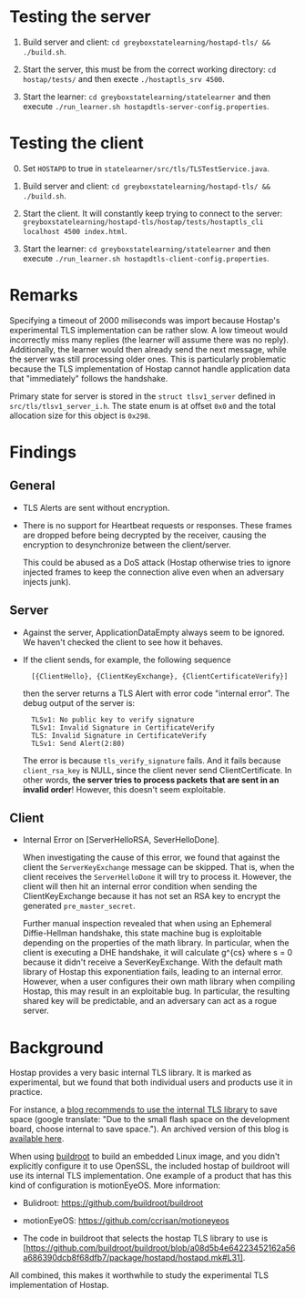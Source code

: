 # Testing the server

1. Build server and client: `cd greyboxstatelearning/hostapd-tls/ && ./build.sh`.

2. Start the server, this must be from the correct working directory: `cd hostap/tests/` and then execte `./hostaptls_srv 4500`.

3. Start the learner: `cd greyboxstatelearning/statelearner` and then execute `./run_learner.sh hostapdtls-server-config.properties`.


# Testing the client

0. Set `HOSTAPD` to true in `statelearner/src/tls/TLSTestService.java`.

1. Build server and client: `cd greyboxstatelearning/hostapd-tls/ && ./build.sh`.

2. Start the client. It will constantly keep trying to connect to the server: `greyboxstatelearning/hostapd-tls/hostap/tests/hostaptls_cli localhost 4500 index.html`.

3. Start the learner: `cd greyboxstatelearning/statelearner` and then execute `./run_learner.sh hostapdtls-client-config.properties`.


# Remarks

Specifying a timeout of 2000 miliseconds was import because Hostap's experimental TLS implementation can be rather slow. A low timeout would incorrectly miss many replies (the learner will assume there was no reply). Additionally, the learner would then already send the next message, while the server was still processing older ones. This is particularly problematic because the TLS implementation of Hostap cannot handle application data that "immediately" follows the handshake.

Primary state for server is stored in the `struct tlsv1_server` defined in `src/tls/tlsv1_server_i.h`. The state enum is at offset `0x0` and the total allocation size for this object is `0x298`.


# Findings

## General

- TLS Alerts are sent without encryption.

- There is no support for Heartbeat requests or responses. These frames are dropped before being
  decrypted by the receiver, causing the encryption to desynchronize between the client/server.

  This could be abused as a DoS attack (Hostap otherwise tries to ignore injected frames to keep
  the connection alive even when an adversary injects junk).

## Server

- Against the server, ApplicationDataEmpty always seem to be ignored. We haven't checked the client
  to see how it behaves.

- If the client sends, for example, the following sequence

		[{ClientHello}, {ClientKeyExchange}, {ClientCertificateVerify}]

  then the server returns a TLS Alert with error code "internal error". The debug output of the server is:

		TLSv1: No public key to verify signature
		TLSv1: Invalid Signature in CertificateVerify
		TLS: Invalid Signature in CertificateVerify
		TLSv1: Send Alert(2:80)

  The error is because `tls_verify_signature` fails. And it fails because `client_rsa_key` is NULL,
  since the client never send ClientCertificate. In other words, **the server tries to process packets**
  **that are sent in an invalid order**! However, this doesn't seem exploitable.

## Client

- Internal Error on [ServerHelloRSA, SeverHelloDone].

  When investigating the cause of this error, we found that against the client the `ServerKeyExchange` message
  can be skipped. That is, when the client receives the `ServerHelloDone` it will try to process it. However,
  the client will then hit an internal error condition when sending the ClientKeyExchange because it has not
  set an RSA key to encrypt the generated `pre_master_secret`.

  Further manual inspection revealed that when using an Ephemeral Diffie-Hellman handshake, this state machine
  bug is exploitable depending on the properties of the math library. In particular, when the client is executing
  a DHE handshake, it will calculate g^{cs} where s = 0 because it didn't receive a SeverKeyExchange. With the
  default math library of Hostap this exponentiation fails, leading to an internal error. However, when a user
  configures their own math library when compiling Hostap, this may result in an exploitable bug. In particular,
  the resulting shared key will be predictable, and an adversary can act as a rogue server.


# Background

Hostap provides a very basic internal TLS library. It is marked as experimental, but we found that both individual users and products use it in practice.

For instance, a [blog recommends to use the internal TLS library](https://blog.csdn.net/sean_8180/article/details/86496922) to save space (google translate: "Due to the small flash space on the development board, choose internal to save space."). An archived version of this blog is [available here](http://archive.is/Ge5r0).

When using [buildroot](https://buildroot.org/) to build an embedded Linux image, and you didn't explicitly configure it to use OpenSSL, the included hostap of buildroot will use its internal TLS implementation. One example of a product that has this kind of configuration is motionEyeOS. More information:

- Bulidroot: https://github.com/buildroot/buildroot

- motionEyeOS: https://github.com/ccrisan/motioneyeos

- The code in buildroot that selects the hostap TLS library to use is [https://github.com/buildroot/buildroot/blob/a08d5b4e64223452162a56a686390dcb8f68dfb7/package/hostapd/hostapd.mk#L31].

All combined, this makes it worthwhile to study the experimental TLS implementation of Hostap.

